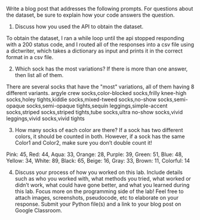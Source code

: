 Write a blog post that addresses the following prompts. For questions about the dataset, be sure to explain how your code answers the question.

1. Discuss how you used the API to obtain the dataset.

To obtain the dataset, I ran a while loop until the api stopped responding with a 200 status code, and I routed all of the responses into a csv 
file using a dictwriter, which takes a dictionary as input and prints it in the correct format in a csv file.

2. Which sock has the most variations? If there is more than one answer, then list all of them.

There are several socks that have the "most" variations, all of them having 8 different variants.
argyle crew socks,color-blocked socks,frilly knee-high socks,holey tights,kiddie socks,mixed-tweed socks,no-show socks,semi-opaque socks,semi-opaque tights,sequin leggings,simple-accent socks,striped socks,striped tights,tube socks,ultra no-show socks,vivid leggings,vivid socks,vivid tights

3. How many socks of each color are there? If a sock has two different colors, it should be counted in both. However, if a sock has the same Color1 and Color2, make sure you don’t double count it!

Pink: 45, Red: 44, Aqua: 33, Orange: 28, Purple: 39, Green: 51, Blue: 48, Yellow: 34, White: 89, Black: 65, Beige: 16, Gray: 33, Brown: 11, Colorful: 14

4. Discuss your process of how you worked on this lab. Include details such as who you worked with, what methods you tried, what worked or didn’t work, what could have gone better, and what you learned during this lab. Focus more on the programming side of the lab! Feel free to attach images, screenshots, pseudocode, etc to elaborate on your response.
Submit your Python file(s) and a link to your blog post on Google Classroom.

